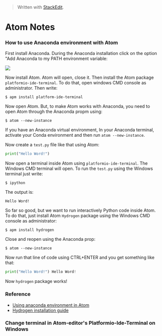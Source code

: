> Written with [StackEdit](https://stackedit.io/).
# Atom Notes

### How to use Anaconda environment with Atom

First install Anaconda. During the Anaconda installation click on the option "Add Anaconda to my PATH environment variable:

![](https://cdn-images-1.medium.com/max/640/1*7a9zVyGP3iMXu9aB4e_Vhw.png)

Now install Atom. Atom will open, close it. Then install the Atom package  `platformio-ide-terminal`. To do that, open windows CMD console as administrator. Then write:
```
$ apm install platform-ide-terminal
```
Now open Atom. But, to make Atom works with Anaconda, you need to open Atom through the Anaconda propm using:

```
$ atom --new-instance
```

If you have an Anaconda virtual environment, In your Anaconda terminal, activate your Conda environment and then run `atom --new-instance`.

Now create a `test.py` file like that using Atom:
```python
print("Hello Word!")
```
Now open a terminal inside Atom using `platformio-ide-terminal`. The Windows CMD terminal will open. To run the `test.py` using the Windows terminal just write:

```
$ ipython
``` 
The output is:
```
Hello Word!
```
So far so good, but we want to run interactively Python code inside Atom.  To do that, just install Atom `Hydrogen` package using the Windows CMD console as administrator:
```
$ apm install hydrogen
```
Close and reopen using the Anaconda prop:
```
$ atom --new-instance
```
Now run that line of code using CTRL+ENTER and you get something like that:

```python
print("Hello Word!") Hello Word!
```
Now `hydrogen` package works!

### Reference

- [Using anaconda environment in Atom](https://stackoverflow.com/questions/43207427/using-anaconda-environment-in-atom)
- [Hydrogen installation guide]([https://nteract.gitbooks.io/hydrogen/docs/Installation.html](https://nteract.gitbooks.io/hydrogen/docs/Installation.html))

### Change terminal in Atom-editor's Platformio-Ide-Terminal on Windows


<!--stackedit_data:
eyJoaXN0b3J5IjpbMTU5OTY0Nzg2MV19
-->